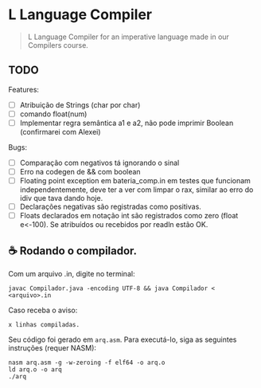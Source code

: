 # L Language Compiler

> L Language Compiler for an imperative language made in our Compilers course.

## TODO

Features:
- [ ] Atribuição de Strings (char por char)
- [ ] comando float(num)
- [ ] Implementar regra semântica a1 e a2, não pode imprimir Boolean (confirmarei com Alexei)

Bugs:
- [ ] Comparação com negativos tá ignorando o sinal
- [ ] Erro na codegen de && com boolean
- [ ] Floating point exception em bateria_comp.in em testes que funcionam independentemente, deve ter a ver com limpar o rax, similar ao erro do idiv que tava dando hoje.
- [ ] Declarações negativas são registradas como positivas.
- [ ] Floats declarados em notação int são registrados como zero (float e<-100). Se atribuídos ou recebidos por readln estão OK.

## ☕ Rodando o compilador.

Com um arquivo .in, digite no terminal:

```
javac Compilador.java -encoding UTF-8 && java Compilador < <arquivo>.in
```

Caso receba o aviso:
```
x linhas compiladas.
```

Seu código foi gerado em `arq.asm`. Para executá-lo, siga as seguintes instruções (requer NASM):
```
nasm arq.asm -g -w-zeroing -f elf64 -o arq.o
ld arq.o -o arq
./arq
```